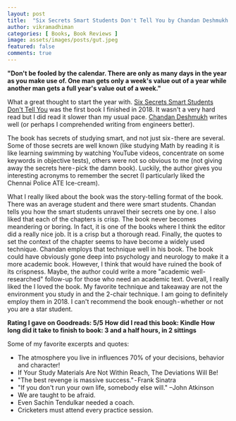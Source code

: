 ```yaml
---
layout: post
title:  "Six Secrets Smart Students Don't Tell You by Chandan Deshmukh | Book Review"
author: vikramadhiman
categories: [ Books, Book Reviews ]
image: assets/images/posts/gut.jpeg
featured: false
comments: true
---
```

<strong>"Don't be fooled by the calendar. There are only as many days in the year as you make use of. One man gets only a week's value out of a year while another man gets a full year's value out of a week."</strong>

What a great thought to start the year with. <a href="https://www.goodreads.com/book/show/23392405-six-secrets-smart-students-don-t-tell-you" target="_blank">Six Secrets Smart Students Don't Tell You</a> was the first book I finished in 2018. It wasn't a very hard read but I did read it slower than my usual pace. <a href="https://www.redinkliteraryagency.com/author-view.php?id=29" target="_blank">Chandan Deshmukh</a> writes well (or perhaps I comprehended writing from engineers better).

The book has secrets of studying smart, and not just six - there are several. Some of those secrets are well known (like studying Math by reading it is like learning swimming by watching YouTube videos, concentrate on some keywords in objective tests), others were not so obvious to me (not giving away the secrets here - pick the damn book). Luckily, the author gives you interesting acronyms to remember the secret (I particularly liked the Chennai Police ATE Ice-cream).

What I really liked about the book was the story-telling format of the book. There was an average student and there were smart students. Chandan tells you how the smart students unravel their secrets one by one. I also liked that each of the chapters is crisp. The book never becomes meandering or boring. In fact, it is one of the books where I think the editor did a really nice job. It is a crisp but a thorough read. Finally, the quotes to set the context of the chapter seems to have become a widely used technique. Chandan employs that technique well in his book.
The book could have obviously gone deep into psychology and neurology to make it a more academic book. However, I think that would have ruined the book of its crispness. Maybe, the author could write a more "academic well-researched" follow-up for those who need an academic text.
Overall, I really liked the I loved the book. My favorite technique and takeaway are not the environment you study in and the 2-chair technique. I am going to definitely employ them in 2018. I can't recommend the book enough - whether or not you are a star student.

<strong>Rating I gave on Goodreads: 5/5</strong>
<strong>How did I read this book: Kindle</strong>
<strong>How long did it take to finish to book: 3 and a half hours, in 2 sittings</strong>
	
Some of my favorite excerpts and quotes:
<ul>
	<li>The atmosphere you live in influences 70% of your decisions, behavior and character!
</li>
	<li>If Your Study Materials Are Not Within Reach, The Deviations Will Be!
</li>
	<li>"The best revenge is massive success." - Frank Sinatra</li>
	<li>"If you don't run your own life, somebody else will." –John Atkinson
</li>
	<li>We are taught to be afraid.
</li>
	<li>Even Sachin Tendulkar needed a coach.
</li>
<li>Cricketers must attend every practice session.</li>
</ul>

